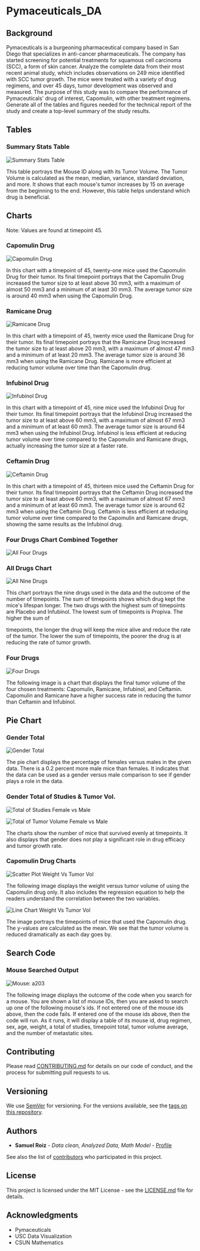 # Pymaceuticals_DA

## Background

Pymaceuticals is a burgeoning pharmaceutical company based in San Diego that specializes in anti-cancer pharmaceuticals. The company has started screening for potential treatments for squamous cell carcinoma (SCC), a form of skin cancer. Analyze the complete data from their most recent animal study, which includes observations on 249 mice identified with SCC tumor growth. The mice were treated with a variety of drug regimens, and over 45 days, tumor development was observed and measured. The purpose of this study was to compare the performance of Pymaceuticals' drug of interest, Capomulin, with other treatment regimens. Generate all of the tables and figures needed for the technical report of the study and create a top-level summary of the study results.

## Tables

### Summary Stats Table
![Summary Stats Table](https://github.com/samuelroiz/Pymaceuticals_DA/blob/main/Images/Summary_Stat_Table.png)

This table portrays the Mouse ID along with its Tumor Volume. The Tumor Volume is calculated as the mean, median, variance, standard deviation, and more. It shows that each mouse's tumor increases by 15 on average from the beginning to the end. However, this table helps understand which drug is beneficial.

## Charts

Note: Values are found at timepoint 45.

### Capomulin Drug

![Capomulin Drug](https://github.com/samuelroiz/Pymaceuticals_DA/blob/main/Images/Capomulin_Drug.png)

In this chart with a timepoint of 45, twenty-one mice used the Capomulin Drug for their tumor. Its final timepoint portrays that the Capomulin Drug increased the tumor size to at least above 30 mm3, with a maximum of almost 50 mm3 and a minimum of at least 30 mm3. The average tumor size is around 40 mm3 when using the Capomulin Drug.

### Ramicane Drug

![Ramicane Drug](https://github.com/samuelroiz/Pymaceuticals_DA/blob/main/Images/Ramicane_Drug.png)

In this chart with a timepoint of 45, twenty mice used the Ramicane Drug for their tumor. Its final timepoint portrays that the Ramicane Drug increased the tumor size to at least above 20 mm3, with a maximum of almost 47 mm3 and a minimum of at least 20 mm3. The average tumor size is around 36 mm3 when using the Ramicane Drug. Ramicane is more efficient at reducing tumor volume over time than the Capomulin drug.

### Infubinol Drug

![Infubinol Drug](https://github.com/samuelroiz/Pymaceuticals_DA/blob/main/Images/Infubinol_Drug.png)

In this chart with a timepoint of 45, nine mice used the Infubinol Drug for their tumor. Its final timepoint portrays that the Infubinol Drug increased the tumor size to at least above 60 mm3, with a maximum of almost 67 mm3 and a minimum of at least 60 mm3. The average tumor size is around 64 mm3 when using the Infubinol Drug. Infubinol is less efficient at reducing tumor volume over time compared to the Capomulin and Ramicane drugs, actually increasing the tumor size at a faster rate.

### Ceftamin Drug

![Ceftamin Drug](https://github.com/samuelroiz/Pymaceuticals_DA/blob/main/Images/Ceftamin_Drug.png)

In this chart with a timepoint of 45, thirteen mice used the Ceftamin Drug for their tumor. Its final timepoint portrays that the Ceftamin Drug increased the tumor size to at least above 60 mm3, with a maximum of almost 67 mm3 and a minimum of at least 60 mm3. The average tumor size is around 62 mm3 when using the Ceftamin Drug. Ceftamin is less efficient at reducing tumor volume over time compared to the Capomulin and Ramicane drugs, showing the same results as the Infubinol drug.

### Four Drugs Chart Combined Together

![All Four Drugs](https://github.com/samuelroiz/Pymaceuticals_DA/blob/main/Images/Four_Drugs_Tot_pyplot_bar.png)

### All Drugs Chart

![All Nine Drugs](https://github.com/samuelroiz/Pymaceuticals_DA/blob/main/Images/Drugs_Total_Timepoint_pyplot_bar.png)

This chart portrays the nine drugs used in the data and the outcome of the number of timepoints. The sum of timepoints shows which drug kept the mice's lifespan longer. The two drugs with the highest sum of timepoints are Placebo and Infubinol. The lowest sum of timepoints is Propiva. The higher the sum of

 timepoints, the longer the drug will keep the mice alive and reduce the rate of the tumor. The lower the sum of timepoints, the poorer the drug is at reducing the rate of tumor growth.

### Four Drugs

![Four Drugs](https://github.com/samuelroiz/Pymaceuticals_DA/blob/main/Images/FourDrugBoxPlot.png)

The following image is a chart that displays the final tumor volume of the four chosen treatments: Capomulin, Ramicane, Infubinol, and Ceftamin. Capomulin and Ramicane have a higher success rate in reducing the tumor than Ceftamin and Infubinol.

## Pie Chart

### Gender Total

![Gender Total](https://github.com/samuelroiz/Pymaceuticals_DA/blob/main/Images/Gender_Tot_pyplot_pie.png)

The pie chart displays the percentage of females versus males in the given data. There is a 0.2 percent more male mice than females. It indicates that the data can be used as a gender versus male comparison to see if gender plays a role in the data.

### Gender Total of Studies & Tumor Vol.

![Total of Studies Female vs Male](https://github.com/samuelroiz/Pymaceuticals_DA/blob/main/Images/Total_Studies_pandas_pie.png)

![Total of Tumor Volume Female vs Male](https://github.com/samuelroiz/Pymaceuticals_DA/blob/main/Images/Gender_Avg_Tumor_pyplot_pie.png)

The charts show the number of mice that survived evenly at timepoints. It also displays that gender does not play a significant role in drug efficacy and tumor growth rate.

### Capomulin Drug Charts

![Scatter Plot Weight Vs Tumor Vol](https://github.com/samuelroiz/Pymaceuticals_DA/blob/main/Images/Scatter_Plot_Weight_Vs_TumorVol_WITH_REG.png)

The following image displays the weight versus tumor volume of using the Capomulin drug only. It also includes the regression equation to help the readers understand the correlation between the two variables.

![Line Chart Weight Vs Tumor Vol](https://github.com/samuelroiz/Pymaceuticals_DA/blob/main/Images/Capomulin_Line_Chart_Plot.png)

The image portrays the timepoints of mice that used the Capomulin drug. The y-values are calculated as the mean. We see that the tumor volume is reduced dramatically as each day goes by.

## Search Code

### Mouse Searched Output

![Mouse: a203](https://github.com/samuelroiz/Pymaceuticals_DA/blob/main/Images/Output_Search_MouseID.png)

The following image displays the outcome of the code when you search for a mouse. You are shown a list of mouse IDs, then you are asked to search up one of the following mouse's ids. If not entered one of the mouse ids above, then the code fails. If entered one of the mouse ids above, then the code will run. As it runs, it will display a table of its mouse id, drug regimen, sex, age, weight, a total of studies, timepoint total, tumor volume average, and the number of metastatic sites.

## Contributing

Please read [CONTRIBUTING.md](https://gist.github.com/samuelroiz/1af49ec9eea365bc845ba04c5071a976) for details on our code of conduct, and the process for submitting pull requests to us.

## Versioning

We use [SemVer](http://semver.org/) for versioning. For the versions available, see the [tags on this repository](https://github.com/your/project/tags).

## Authors

* **Samuel Roiz** - *Data clean, Analyzed Data, Math Model* - [Profile](https://github.com/samuelroiz)

See also the list of [contributors](https://github.com/samuelroiz) who participated in this project.

## License

This project is licensed under the MIT License - see the [LICENSE.md](https://gist.github.com/samuelroiz/1af49ec9eea365bc845ba04c5071a976) file for details.

## Acknowledgments

* Pymaceuticals
* USC Data Visualization
* CSUN Mathematics
